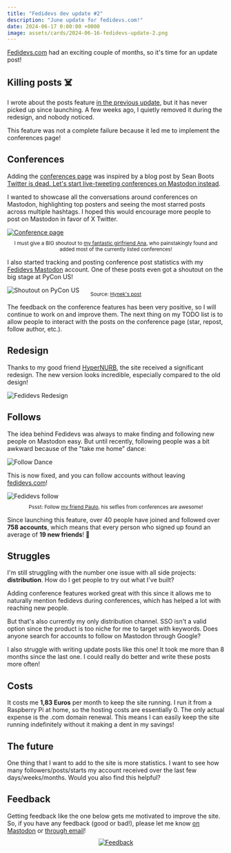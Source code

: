 ```yaml
---
title: "Fedidevs dev update #2"
description: "June update for fedidevs.com!"
date: 2024-06-17 0:00:00 +0000
image: assets/cards/2024-06-16-fedidevs-update-2.png
---
```


[Fedidevs.com](https://fedidevs.com?utm_source=blog&utm_campaign=update2) had an exciting couple of months, so it's time for an update post!

## Killing posts ☠️

I wrote about the posts feature [in the previous update](/fedidevs-posts), but it has never picked up since launching. A few weeks ago, I quietly removed it during the redesign, and nobody noticed.

This feature was not a complete failure because it led me to implement the conferences page!

## Conferences

Adding the [conferences page](https://fedidevs.com/conferences?utm_source=blog&utm_campaign=update2) was inspired by a blog post by Sean Boots <a href="https://sboots.ca/2023/10/27/twitter-is-dead-lets-start-live-tweeting-conferences-on-mastodon-instead/">Twitter is dead. Let's start live-tweeting conferences on Mastodon instead</a>. 

I wanted to showcase all the conversations around conferences on Mastodon, highlighting top posters and seeing the most starred posts across multiple hashtags. I hoped this would encourage more people to post on Mastodon in favor of X Twitter.

<a href="https://fedidevs.com/conferences?utm_source=blog&utm_campaign=update2" target="_blank">![Conference page](/assets/pics/fedidevs-conference.png)
</a>
<small style="text-align: center; display: block; margin-top: 10px;">I must give a BIG shoutout to [my fantastic girlfriend Ana](https://www.instagram.com/anasofiafem/), who painstakingly found and added most of the currently listed conferences!</small>

I also started tracking and posting conference post statistics with my [Fedidevs Mastodon](https://fosstodon.org/@fedidevs) account. One of these posts even got a shoutout on the big stage at PyCon US!

![Shoutout on PyCon US](/assets/pics/fedidevs-pycon-shoutout.jpg)

<small style="text-align: center; display: block; margin-top: -20px;">Source: [Hynek's post](https://mastodon.social/@hynek/112462249781379295)</small>

The feedback on the conference features has been very positive, so I will continue to work on and improve them. The next thing on my TODO list is to allow people to interact with the posts on the conference page (star, repost, follow author, etc.).



## Redesign

Thanks to my good friend [HyperNURB](https://fosstodon.org/@hypernurb), the site received a significant redesign. The new version looks incredible, especially compared to the old design!

![Fedidevs Redesign](/assets/pics/fedidevs-redesign.jpg)

## Follows

The idea behind Fedidevs was always to make finding and following new people on Mastodon easy. But until recently, following people was a bit awkward because of the "take me home" dance:

![Follow Dance](/assets/pics/fedidevs-follow-dance.png)

This is now fixed, and you can follow accounts without leaving [fedidevs.com](https://fedidevs.com?utm_source=blog&utm_campaign=update2)!

![Fedidevs follow](/assets/pics/fedidevs-follow.png)
<small style="text-align: center; display: block; margin-top: 10px;">Pssst: Follow [my friend Paulo](https://fosstodon.org/@paulox), his selfies from conferences are awesome!</small>

Since launching this feature, over 40 people have joined and followed over **758 accounts**, which means that every person who signed up found an average of **19 new friends**! 🎉 

## Struggles

I'm still struggling with the number one issue with all side projects: **distribution**. How do I get people to try out what I've built?

Adding conference features worked great with this since it allows me to naturally mention fedidevs during conferences, which has helped a lot with reaching new people.

But that's also currently my only distribution channel. SSO isn't a valid option since the product is too niche for me to target with keywords. Does anyone search for accounts to follow on Mastodon through Google?

I also struggle with writing update posts like this one! It took me more than 8 months since the last one. I could really do better and write these posts more often!

## Costs 

It costs me **1,83 Euros** per month to keep the site running. I run it from a Raspberry Pi at home, so the hosting costs are essentially 0. The only actual expense is the .com domain renewal. This means I can easily keep the site running indefinitely without it making a dent in my savings!

## The future

One thing that I want to add to the site is more statistics. I want to see how many followers/posts/starts my account received over the last few days/weeks/months. Would you also find this helpful?

## Feedback

Getting feedback like the one below gets me motivated to improve the site. So, if you have any feedback (good or bad!), please let me know [on Mastodon](https://fosstodon.org/@anze3db) or [through email](mailto:hello@fedidevs.com)!
<a href="https://mastodon.social/@gabrielrmunoz/112630464945591987" style="text-align:center; display: block; padding:10px;">
![Feedback](/assets/pics/fedidevs-feedback.png)
</a>
